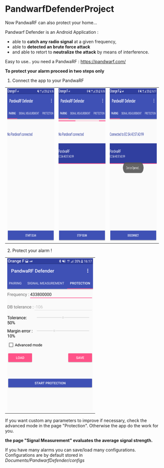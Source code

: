 # PandwarfDefenderProject
Now PandwaRF can also protect your home...

Pandwarf Defender is an Android Application :
* able to **catch any radio signal** at a given frequency,
* able to **detected an brute force attack**
* and able to retort to **neutralize the attack** by means of interference.


Easy to use..
you need a PandwaRF : https://pandwarf.com/

__To protect your alarm proceed in two steps only__

1) Connect the app to your PandwaRF

<table>
<tr>
<td>
<img height="500" src="https://github.com/GRnice/PandwarfDefenderProject/blob/master/wiki/Pairing-disconnected.png"/>
</td>
<td>
<img height="500" src="https://github.com/GRnice/PandwarfDefenderProject/blob/master/wiki/Pairing-scan.png"/>
</td>
<td>
<img height="500" src="https://github.com/GRnice/PandwarfDefenderProject/blob/master/wiki/Pairing-connected.png"/>
</td>
</tr>
</table>

2) Protect your alarm !

<table>
<tr>
<td>
<img height="500" src="https://github.com/GRnice/PandwarfDefenderProject/blob/master/wiki/frag-protection.png"/>
</td>
</tr>
</table>


If you want custom any parameters to improve if necessary, check the advanced mode in the page "Protection".
Otherwise the app do the work for you.

__the page "Signal Measurement" evaluates the average signal strength.__

If you have many alarms you can save/load many configurations.
Configurations are by default stored in *Documents/PandwarfDefender/configs*
